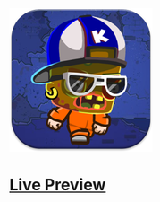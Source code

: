 ![Screenshot](https://github.com/Kallpolo/Game-kobyjumpescape/blob/main/demo.jpg)

# [Live Preview](https://kallpolo.github.io/Game-kobyjumpescape/)
